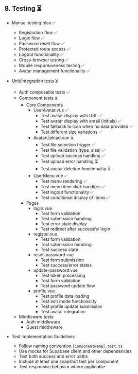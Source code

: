 ## 8. Testing ⏳

- Manual testing plan ✅
  - Registration flow ✅
  - Login flow ✅
  - Password reset flow ✅
  - Protected route access ✅
  - Logout functionality ✅
  - Cross-browser testing ✅
  - Mobile responsiveness testing ✅
  - Avatar management functionality ✅

- Unit/Integration tests ⏳
  - Auth composable tests ✅
  - Component tests ⏳
    - Core Components
      - UserAvatar.vue ✅
        - Test avatar display with URL ✅
        - Test avatar display with email (initials) ✅
        - Test fallback to icon when no data provided ✅
        - Test different size variations ✅
      - AvatarUpload.vue ⏳
        - Test file selection trigger ✅
        - Test file validation (type, size) ✅
        - Test upload success handling ✅
        - Test upload error handling ⏳
        - Test avatar deletion functionality ⏳
      - UserMenu.vue ✅
        - Test menu rendering ✅
        - Test menu item click handlers ✅
        - Test logout functionality ✅
        - Test conditional display of items ✅
    - Pages
      - login.vue
        - Test form validation
        - Test submission handling
        - Test error state display
        - Test redirect after successful login
      - register.vue
        - Test form validation
        - Test submission handling
        - Test success state
      - reset-password.vue
        - Test form submission
        - Test success/error states
      - update-password.vue
        - Test token processing
        - Test form validation
        - Test password update flow
      - profile.vue
        - Test profile data loading
        - Test edit mode functionality
        - Test profile update submission
        - Test avatar integration
  - Middleware tests
    - Auth middleware
    - Guest middleware

- Test Implementation Guidelines
  - Follow naming convention `[ComponentName].test.ts`
  - Use mocks for Supabase client and other dependencies
  - Test both success and error paths
  - Include at least one snapshot test per component
  - Test responsive behavior where applicable